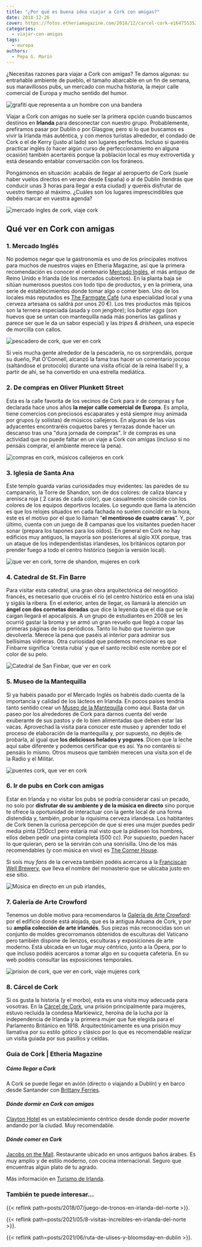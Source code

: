 ```yaml
---
title: "¿Por qué es buena idea viajar a Cork con amigas?"
date: 2018-12-26
cover: https://fotos.etheriamagazine.com/2018/12/carcel-cork-e1647553526412.jpg
categories: 
  - viajar-con-amigas
tags: 
  - europa
authors: 
  - Pepa G. Marín
---
```


¿Necesitas razones para viajar a Cork con amigas? Te damos algunas: su entrañable ambiente de pueblo, el tamaño abarcable en un fin de semana, sus maravillosos pubs, un mercado con mucha historia, la mejor calle comercial de Europa y mucho sentido del humor.

![grafiti que representa a un hombre con una bandera](https://fotos.etheriamagazine.com/2018/12/bienvenido-a-cork.jpg "Grafiti en una calle de Cork.")

Viajar a Cork con amigas no suele ser la primera opción cuando buscamos destinos en 
**Irlanda** para desconectar con nuestro grupo. Probablemente, prefiramos pasar por 
Dublín o por Glasgow, pero si lo que buscamos es vivir la Irlanda más auténtica, y con 
menos turistas alrededor, el condado de Cork o el de Kerry (justo al lado) son lugares 
perfectos. Incluso si queréis practicar inglés (o hacer algún curso de perfeccionamiento 
en alguna ocasión) también acertaréis porque la población local es muy extrovertida y 
está deseando entablar conversación con los foráneos. 

Pongámonos en situación: acabáis de llegar al aeropuerto de Cork (suele haber vuelos 
directos en verano desde España) o al de Dublín (tendrás que conducir unas 3 horas para 
llegar a esta ciudad) y queréis disfrutar de vuestro tiempo al máximo. ¿Cuáles son los 
lugares imprescindibles que debéis marcar en vuestra agenda? 

![mercado ingles de cork, viaje cork](https://fotos.etheriamagazine.com/2018/12/Mercado-ingles-cork.jpg "Interior del Mercado Inglés.")

## Qué ver en Cork con amigas

### 1\. Mercado Inglés

No podemos negar que la gastronomía es uno de los principales motivos para muchos de 
nuestros viajes en Etheria Magazine, así que la primera recomendación es conocer el 
centenario [Mercado Inglés](http://www.englishmarket.ie), el más antiguo de Reino Unido 
e Irlanda (de los mercados cubiertos). En la planta baja se sitúan numerosos puestos con 
todo tipo de productos, y en la primera, una serie de establecimientos donde tomar algo 
o comer bien. Uno de los locales más reputados es [The Farmgate 
Café](http://www.farmgatecork.ie) (una especialidad local y una cerveza artesana os 
saldrá por unos 20 €). Los tres productos más típicos son la ternera especiada (asada y 
con jengibre); los _butter eggs_ (son huevos que se untan con mantequilla nada más 
ponerlos las gallinas y parece ser que le da un sabor especial) y las _tripes & 
drisheen_, una especie de morcilla con callos. 

![pescadero de cork, que ver en cork](https://fotos.etheriamagazine.com/2018/12/pescadero-cork.jpg "Pat O'Connell es conocido como 'el pescadero de Cork'.")

Si veis mucha gente alrededor de la pescadería, no os sorprendáis, porque su dueño, Pat 
O'Connell, alcanzó la fama tras hacer un comentario jocoso (saltándose el protocolo) 
durante una visita oficial de la reina Isabel II y, a partir de ahí, se ha convertido en 
una estrella mediática. 

### 2\. De compras en Oliver Plunkett Street

Esta es la calle favorita de los vecinos de Cork para ir de compras y fue declarada hace 
unos años **la mejor calle comercial de Europa**. Es amplia, tiene comercios con 
preciosos escaparates y está siempre muy animada por grupos (y solistas) de músicos 
callejeros. En algunas de las vías adyacentes encontraréis coquetos bares y terrazas 
donde hacer un descanso tras una "dura jornada de compras". Ir de compras es una 
actividad que no puede faltar en un viaje a Cork con amigas (incluso si no pensáis 
comprar, el ambiente merece la pena). 

![compras en cork, músicos callejeros en cork](https://fotos.etheriamagazine.com/2018/12/musicos-blankett-street-cork.jpg "Músicos en Plunkett Street, la calle comercial de Cork.")

### 3\. Iglesia de Santa Ana

Este templo guarda varias curiosidades muy evidentes: las paredes de su campanario, la 
Torre de Shandon, son de dos colores: de caliza blanca y arenisca roja ( 2 caras de cada 
color), que casualmente coincide con los colores de los equipos deportivos locales. Lo 
segundo que llama la atención es que los relojes situados en cada fachada no suelen 
coincidir en la hora, este es el motivo por el que lo llaman “**el mentiroso de cuatro 
caras**”. Y, por último, cuenta con un juego de 8 campanas que los visitantes pueden 
hacer sonar (prepara los tapones para los oídos). En general en Cork no hay edificios 
muy antiguos, la mayoría son posteriores al siglo XIX porque, tras un ataque de los 
independentistas irlandeses, los británicos optaron por prender fuego a todo el centro 
histórico (según la versión local). 

![que ver en cork, torre de shandon, mujeres en cork](https://fotos.etheriamagazine.com/2018/12/torre-shandon-Cork.jpg "La Torre de Shandon es el campanario del templo de Santa Ana. © O.T. Irlanda")

### 4\. Catedral de St. Fin Barre

Para visitar esta catedral, una gran obra arquitectónica del neogótico francés, es 
necesario que crucéis el río (el centro histórico está en una isla) y sigáis la ribera. 
En el exterior, antes de llegar, os llamará la atención un **ángel con dos cornetas 
doradas** que dice la leyenda que el día que se le caigan llegará el apocalipsis. A un 
grupo de estudiantes en 2008 se les ocurrió gastar la broma y se armó un gran revuelo 
que llegó a copar las primeras páginas de los periódicos. Tanto lío hubo que tuvieron 
que devolverla. Merece la pena que paséis al interior para admirar sus bellísimas 
vidrieras. Otra curiosidad que podemos mencionar es que Finbarre significa 'cresta 
rubia' y que el santo recibió este nombre por el color de su pelo. 

![Catedral de San Finbar, que ver en cork](https://fotos.etheriamagazine.com/2018/12/catedral-sanfinbar-cork.jpg "En la fachada trasera de la Catedral de St. Fin Barre (Finbarr) se puede observar el ángel dorado.")

### 5\. Museo de la Mantequilla

Si ya habéis pasado por el Mercado Inglés os habréis dado cuenta de la importancia y 
calidad de los lácteos en Irlanda. En pocos países tendría tanto sentido crear un [Museo 
de la Mantequilla](http://thebuttermuseum.com/) como aquí. Basta dar un paseo por los 
alrededores de Cork para darnos cuenta del verde exuberante de sus pastos y de lo bien 
alimentadas que deben estar las vacas. Aprovechad la visita para conocer este museo y 
aprender todo el proceso de elaboración de la mantequilla y, por supuesto, no dejéis de 
probarla, al igual que **los deliciosos helados y yogures**. Dicen que la leche aquí 
sabe diferente y podemos certificar que es así. Ya no contaréis si pensáis lo mismo. 
Otros museos que también merecen una visita son el de la Radio y el Militar. 

![puentes cork, que ver en cork](https://fotos.etheriamagazine.com/2018/12/Puentes-Cork.jpg "Varios puentes comunican el centro histórico de Cork, en medio del río, con tierra firme. Estas farolas tan curiosas recuerdan su vinculación como ciudad portuaria.")

### 6\. Ir de pubs en Cork con amigas

Estar en Irlanda y no visitar los pubs se podría considerar casi un pecado, no solo por 
**disfrutar de su ambiente y de la música en directo** sino porque te ofrece la 
oportunidad de interactuar con la gente local de una forma distendida y, también, probar 
la riquísima cerveza irlandesa. Los habitantes de Cork tienen la curiosa percepción de 
que si eres una mujer puedes pedir media pinta (250cc) pero estaría mal visto que la 
pidiesen los hombres, ellos deben pedir una pinta completa (500 cc). Por supuesto, 
pueden hacer lo que quieran, pero se la servirán con una sonrisilla. Uno de los más 
recomendables (y con música en vivo) es [The Corner 
House](https://www.facebook.com/TheCornerHouseCork/). 

Si sois muy _fans_ de la cerveza también podéis acercaros a la [Franciscan Well 
Brewery](http://www.franciscanwellbrewery.com), que lleva el nombre del monasterio que 
se ubicaba justo en ese sitio. 

![](https://fotos.etheriamagazine.com/2018/12/pub-irlandes-cork.jpg "Música en directo en un pub irlandés,")

### 7\. Galería de Arte Crowford

Tenemos un doble motivo para recomendaros la [Galería de Arte 
Crowford](https://www.crawfordartgallery.ie/): por el edificio donde está alojada, que 
es la antigua Aduana de Cork, y por su **amplia colección de arte irlandés**. Sus piezas 
más reconocidas son un conjunto de moldes grecorromanos obtenidos de esculturas del 
Vaticano pero también dispone de lienzos, esculturas y exposiciones de arte moderno. 
Está ubicada en un lugar muy céntrico, junto a la Ópera, por lo que incluso podéis 
acercaros a tomar algo en su coqueta cafetería. En su web podéis consultar las 
exposiciones temporales. 

![prision de cork, que ver en cork, viaje mujeres cork](https://fotos.etheriamagazine.com/2018/12/carcel-cork.jpg "Este edificio con aspecto de fortaleza fue la prisión de Cork.© O.T. Irlanda")

### 8\. Cárcel de Cork

Si os gusta la historia (y el morbo), esta es una visita muy adecuada para vosotras. En 
la [Cárcel de Cork](https://corkcitygaol.com/), una prisión principalmente para mujeres, 
estuvo recluida la condesa Markiewicz, heroína de la lucha por la independencia de 
Irlanda y la primera mujer que fue elegida para el Parlamento Británico en 1918. 
Arquitectónicamente es una prisión muy llamativa por su estilo gótico y clásico por lo 
que es recomendable realizar un visita guiada por sus pasillos y celdas. 

### Guía de Cork | Etheria Magazine

##### Cómo llegar a Cork

A Cork se puede llegar en avión (directo o viajando a Dublín) y en barco desde Santander 
con [Brittany Ferries](https://www.brittanyferries.es/). 

##### Dónde dormir en Cork con amigas

[Clayton Hotel](http://www.claytonhotelcorkcity.com) es un establecimiento céntrico 
desde donde poder moverte andando por la ciudad. Muy recomendable. 

##### Dónde comer en Cork

[Jacobs on the Mall](http://www.jacobsonthemall.com). Restaurante ubicado en unos 
antiguos baños árabes. Es muy amplio y de estilo moderno, con cocina internacional. 
Seguro que encuentras algún plato de tu agrado. 

Más información en [Turismo de Irlanda](https://www.ireland.com/es-es/). 

### También te puede interesar...

{{< reflink path=posts/2018/07/juego-de-tronos-en-irlanda-del-norte >}}. 

{{< reflink path=posts/2021/05/8-visitas-increibles-en-irlanda-del-norte >}}. 

{{< reflink path=posts/2021/06/ruta-de-ulises-y-bloomsday-en-dublin >}}.
